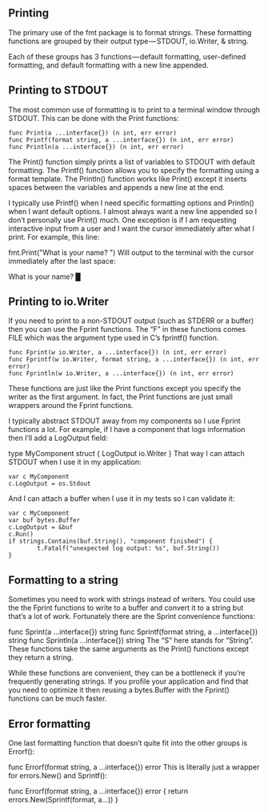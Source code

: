## Printing
The primary use of the fmt package is to format strings. These formatting functions are grouped by their output type — STDOUT, io.Writer, & string.

Each of these groups has 3 functions — default formatting, user-defined formatting, and default formatting with a new line appended.

## Printing to STDOUT
The most common use of formatting is to print to a terminal window through STDOUT. This can be done with the Print functions:
```
func Print(a ...interface{}) (n int, err error)
func Printf(format string, a ...interface{}) (n int, err error)
func Println(a ...interface{}) (n int, err error)
```
The Print() function simply prints a list of variables to STDOUT with default formatting. The Printf() function allows you to specify the formatting using a format template. The Println() function works like Print() except it inserts spaces between the variables and appends a new line at the end.

I typically use Printf() when I need specific formatting options and Println() when I want default options. I almost always want a new line appended so I don’t personally use Print() much. One exception is if I am requesting interactive input from a user and I want the cursor immediately after what I print. For example, this line:

fmt.Print("What is your name? ")
Will output to the terminal with the cursor immediately after the last space:

What is your name? █

## Printing to io.Writer
If you need to print to a non-STDOUT output (such as STDERR or a buffer) then you can use the Fprint functions. The “F” in these functions comes FILE which was the argument type used in C’s fprintf() function.
```
func Fprint(w io.Writer, a ...interface{}) (n int, err error)
func Fprintf(w io.Writer, format string, a ...interface{}) (n int, err error)
func Fprintln(w io.Writer, a ...interface{}) (n int, err error)
```
These functions are just like the Print functions except you specify the writer as the first argument. In fact, the Print functions are just small wrappers around the Fprint functions.

I typically abstract STDOUT away from my components so I use Fprint functions a lot. For example, if I have a component that logs information then I’ll add a LogOutput field:

type MyComponent struct {
        LogOutput io.Writer
}
That way I can attach STDOUT when I use it in my application:
```
var c MyComponent
c.LogOutput = os.Stdout
```
And I can attach a buffer when I use it in my tests so I can validate it:
```
var c MyComponent
var buf bytes.Buffer
c.LogOutput = &buf
c.Run()
if strings.Contains(buf.String(), "component finished") {
        t.Fatalf("unexpected log output: %s", buf.String())
}
```

## Formatting to a string
Sometimes you need to work with strings instead of writers. You could use the the Fprint functions to write to a buffer and convert it to a string but that’s a lot of work. Fortunately there are the Sprint convenience functions:

func Sprint(a ...interface{}) string
func Sprintf(format string, a ...interface{}) string
func Sprintln(a ...interface{}) string
The “S” here stands for “String”. These functions take the same arguments as the Print() functions except they return a string.

While these functions are convenient, they can be a bottleneck if you’re frequently generating strings. If you profile your application and find that you need to optimize it then reusing a bytes.Buffer with the Fprint() functions can be much faster.

## Error formatting
One last formatting function that doesn’t quite fit into the other groups is Errorf():

func Errorf(format string, a ...interface{}) error
This is literally just a wrapper for errors.New() and Sprintf():

func Errorf(format string, a ...interface{}) error {
	return errors.New(Sprintf(format, a...))
}
